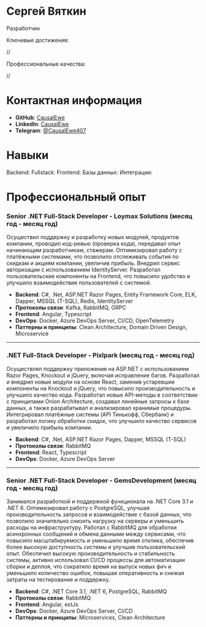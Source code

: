 <h1>Сергей Вяткин</h1>
Разработчик

<p>Ключевые достижения:</p>

//

<p>Профессиональные качества:</p>

//

<h1>Контактная информация</h1>

- **GitHub**: [CausalEwe](https://github.com/CausalEwe)
- **LinkedIn**: [CausalEwe](https://www.linkedin.com/in/causalewe/)
- **Telegram**: [@CausalEwe407](https://t.me/CausalEwe407)

<h1>Навыки</h1>

Backend: 
Fullstack: 
Frontend:
Базы данных:
Интеграции:

<h1>Профессиональный опыт</h1>

<h3>Senior .NET Full-Stack Developer - Loymax Solutions (месяц год - месяц год)</h3>

Осуществил поддержку и разработку новых модулей, продуктов компании, проводил код-ревью (проверка кода), передавал опыт начинающим разработчикам, стажерам. 
Оптимизировал работу с платёжными системами, что позволило отслеживать события по скидкам и акциям компании, увеличив прибыль. 
Внедрил сервис авторизации с использованием IdentityServer. 
Разработал пользовательские компоненты на Frontend, что повысило удобство и улучшило взаимодействие пользователей с системой.

- **Backend**: C#, .Net, ASP.NET Razor Pages, Entity Framework Core, ELK, Dapper, MSSQL (T-SQL), Redis, IdentityServer
- **Протоколы связи**: Kafka, RabbitMQ, GRPC
- **Frontend**: Angular, Typescript
- **DevOps**: Docker, Azure DevOps Server, CI/CD, OpenTelemetry
- **Паттерны и принципы**: Clean Architecture, Domain Driven Design, Microservice

---

<h3> .NET Full-Stack Developer - Pixlpark (месяц год - месяц год)</h3>

Осуществлял поддержку приложения на ASP.NET с использованием Razor Pages, Knockout и jQuery, включая исправление багов. 
Разработал и внедрил новые модули на основе React, заменив устаревшие компоненты на Knockout и jQuery, что повысило производительность и улучшило качество кода. 
Разработал новые API-методы в соответствии с принципами Onion Architecture, создавал линейные запросы к базе данных, а также разрабатывал и анализировал хранимые процедуры. 
Интегрировал платёжные системы (API Тинькофф, Сбербанк) и разработал логику обработки скидок, что улучшило качество сервисов и увеличило прибыль компании.

- **Backend**: C#, .Net, ASP.NET Razor Pages, Dapper, MSSQL (T-SQL)
- **Протоколы связи**: RabbitMQ
- **Frontend**: React, Typescript
- **DevOps**: Docker, Azure DevOps Server

---

<h3>Senior .NET Full-Stack Developer - GemsDevelopment (месяц год - месяц год)</h3>

Занимался разработкой и поддержкой функционала на .NET Core 3.1 и .NET 6.
Оптимизировал работу с PostgreSQL, улучшая производительность запросов и взаимодействие с базой данных, что позволило значительно снизить нагрузку на серверы и уменьшить расходы на инфраструктуру. 
Работал с RabbitMQ для обработки асинхронных сообщений и обмена данными между сервисами, что повысило масштабируемость и уменьшило время отклика, обеспечив более высокую доступность системы и улучшив пользовательский опыт. 
Обеспечил высокую производительность и стабильность системы, активно использовал CI/CD процессы для автоматизации сборки и деплоя, что сократило время на выпуск новых фич и уменьшило количество ошибок, повышая оперативность и снижая затраты на тестирование и поддержку. 


- **Backend**: C#, .NET Core 3.1, .NET 6, PostgreSQL, RabbitMQ
- **Протоколы связи**: RabbitMQ
- **Frontend**: Angular, extJs
- **DevOps**: Docker, Azure DevOps Server, CI/CD
- **Паттерны и принципы**: Microservices, Clean Architecture
